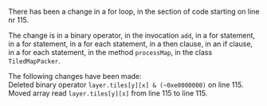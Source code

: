 There has been a change in a for loop, in the section of code starting on line nr 115.
  
The change is in a binary operator, in the invocation ```add```, in a for statement, in a for statement, in a for each statement, in a then clause, in an if clause, in a for each statement, in the method ```processMap```, in the class ```TiledMapPacker```.
  
The following changes have been made:  
Deleted binary operator ```layer.tiles[y][x] & (~0xe0000000)``` on line 115.  
Moved array read ```layer.tiles[y][x]``` from line 115 to line 115.  
